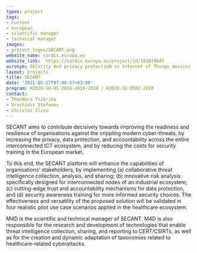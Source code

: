 ```yaml
---
types: project
tags:
- current
- european
- scientific manager
- technical manager
images:
- project_logos/SECANT.png
website_name: cordis.europa.eu
website_link:  https://cordis.europa.eu/project/id/101019645
acronym: SECurity And privacy protectioN in Internet of Things devices
layout: projects
title: SECANT
date: '2021-05-27T07:48:57+03:00'
program: H2020-SU-DS-2018-2019-2020 / H2020-SU-DS02-2020
contact:
- Theodora Tsikrika
- Vrochidis Stefanos
- Christos Iliou
---
```

<p>
SECANT aims to contribute decisively towards improving the readiness and resilience of organisations against the crippling modern cyber-threats, by increasing the privacy, data protection, and accountability across the entire interconnected ICT ecosystem, and by reducing the costs for security training in the European market. 
  </p>
  <p>
To this end, the SECANT platform will enhance the capabilities of organisations’ stakeholders, by implementing (a) collaborative threat intelligence collection, analysis, and sharing; (b) innovative risk analysis specifically designed for interconnected nodes of an industrial ecosystem; (c) cutting-edge trust and accountability mechanisms for data protection, and (d) security awareness training for more informed security choices. The effectiveness and versatility of the proposed solution will be validated in four realistic pilot use case scenarios applied in the healthcare ecosystem.</p>
<p>
M4D is the scientific and technical manager of SECANT. M4D is also responsible for the research and development of technologies that enable threat intelligence collection, sharing, and reporting to CERT/CSIRTs, as well as for the creation and dynamic adaptation of taxonomies related to healthcare-related cyberattacks.</p>

